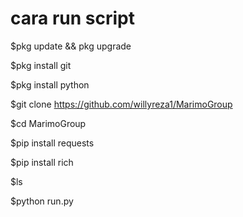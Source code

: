 # cara run script

$pkg update && pkg upgrade

$pkg install git

$pkg install python

$git clone https://github.com/willyreza1/MarimoGroup

$cd MarimoGroup

$pip install requests

$pip install rich

$ls

$python run.py
